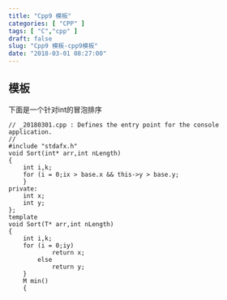 ```yaml
---
title: "Cpp9 模板"
categories: [ "CPP" ]
tags: [ "C","cpp" ]
draft: false
slug: "Cpp9 模板-cpp9模板"
date: "2018-03-01 08:27:00"
---
```




## 模板

下面是一个针对int的冒泡排序

    // _20180301.cpp : Defines the entry point for the console application.
    //
    #include "stdafx.h"
    void Sort(int* arr,int nLength)
    {
        int i,k;
        for (i = 0;ix > base.x && this->y > base.y;
        }
    private:
        int x;
        int y;
    };
    template
    void Sort(T* arr,int nLength)
    {
        int i,k;
        for (i = 0;iy)
                return x;
            else
                return y;
        }
        M min()
        {